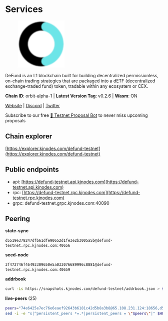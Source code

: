 # Services

<figure><img src="https://raw.githubusercontent.com/kj89/cosmos-images/main/logos/defund.png" width="150" alt=""><figcaption></figcaption></figure>

DeFund is an L1 blockchain built for building decentralized permissionless,  on-chain trading strategies that are packaged into a dETF (decentralized  exchange-traded fund) token, tradable within any ecosystem or CEX.

**Chain ID**: orbit-alpha-1 | **Latest Version Tag**: v0.2.6 | **Wasm**: ON

[Website](https://www.defund.app) | [Discord](https://discord.gg/FV26pRPZ3P) | [Twitter](https://twitter.com/defund_finance)



Subscribe to our free [🤖 Testnet Proposal Bot](https://t.me/kjnodes_testnet_proposal_bot) to never miss upcoming proposals


## Chain explorer
[https://explorer.kjnodes.com/defund-testnet](https://explorer.kjnodes.com/defund-testnet)

## Public endpoints

* api: [https://defund-testnet.api.kjnodes.com](https://defund-testnet.api.kjnodes.com)
* rpc: [https://defund-testnet.rpc.kjnodes.com](https://defund-testnet.rpc.kjnodes.com)
* grpc: defund-testnet.grpc.kjnodes.com:40090

## Peering

**state-sync**

```text
d5519e378247dfb61dfe90652d1fe3e2b3005a5b@defund-testnet.rpc.kjnodes.com:40656
```

**seed-node**

```text
3f472746f46493309650e5a033076689996c8881@defund-testnet.rpc.kjnodes.com:40659
```

**addrbook**
```bash
curl -Ls https://snapshots.kjnodes.com/defund-testnet/addrbook.json > $HOME/.defund/config/addrbook.json
```

**live-peers** (25)
```bash
peers="74e6425e7ec76e6eaef92643b6181c42d5b8a3b8@65.108.231.124:18656,d5519e378247dfb61dfe90652d1fe3e2b3005a5b@65.109.68.190:40656,e73a8c70a1e55c4ee14874c659a9084773ea56ed@95.217.104.49:36656,34643d937e70f0887edbbeb160517ecc70aaad1a@86.48.5.250:26656,e332f554fab24feff380b906813a1d9759c6ceeb@167.235.10.164:13656,bccd2003a7eb23008479c76427ac2c276160e09a@75.119.154.72:26656,6807702de3ce32c4b26155f5ca26d3085704819c@20.124.182.98:26656,dcf01e91fb6ccafeffe24bd3bd683a30a4907a98@144.126.138.62:30656,2218acbe81b1f57da84cf0db5ebb6fe65e5e3362@65.21.205.248:18656,6f2a7f58d0fd205582445d2113c419f91b42dd4a@86.48.25.249:26656,b4a55ed44fbfdd8cc29c893a306210d54772cb70@74.235.61.189:26656,4275e0c66c6aceb36ada91f2fcbaed80cc9b7a51@95.111.241.122:30656,c9ea68a2fbb8d304eda0dd3d453f395a14a1bc1e@94.130.55.152:26656,e3c348467a8c88c0f65e2ca8a71875d2a384b8b4@185.16.39.19:60656,d033e63be16b3a31d29f98541d79a39f05459e67@185.208.206.74:26656,7b1c0b4e181d3740cbc81169ef7781cf600aa4c3@144.126.157.206:30656,f31bb89bdb7c2d7867872f9fbbdda3d3d6a9a609@5.78.44.148:26456,cf94df3ec5c7eca271a1d59b335ae743b2e0307d@185.215.167.45:26656,278602404e78c23f5aff7a04802179ad7ffaa676@18.234.102.132:26656,1f3d2207563de47996cf3f4cb14ab300b249ba95@194.146.13.180:26656,bfef03639bddf4fa503bb75c83af2b5f12c8276c@161.97.155.154:26656,6ae6e82fe96e9386e40050958f2f3722cdad9826@178.205.12.0:26656,c584a5f8c28c7548752fdfea6cf2942d5e10c82e@188.34.178.190:56656,7c459f88962a4d07d7ccd6d0c94f891bb7a7ada0@65.109.26.21:13656,f858f9b2a09dedcb784c5ad9b5042d258822c3e0@154.53.54.154:30656"
sed -i -e "s|^persistent_peers *=.*|persistent_peers = \"$peers\"|" $HOME/.defund/config/config.toml
```
